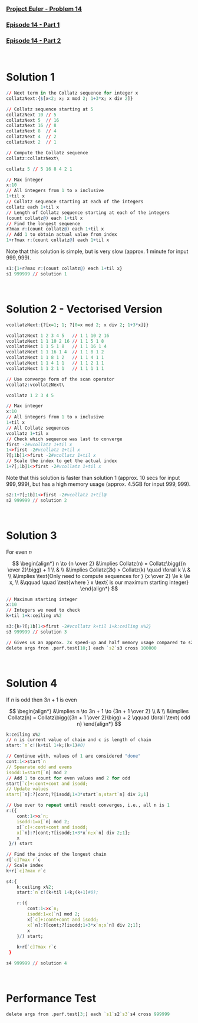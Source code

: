 ### [Project Euler - Problem 14](https://projecteuler.net/problem=14)
### [Episode 14 - Part 1](https://www.youtube.com/watch?v=46bf0_4Jz5I)
### [Episode 14 - Part 2](https://www.youtube.com/watch?v=ZpQSa33V5uw)

<br />

# Solution 1

```q
// Next term in the Collatz sequence for integer x
collatzNext:{$[x<2; x; x mod 2; 1+3*x; x div 2]}

// Collatz sequence starting at 5
collatzNext 10 // 5
collatzNext 5  // 16
collatzNext 16 // 8
collatzNext 8  // 4
collatzNext 4  // 2
collatzNext 2  // 1

// Compute the Collatz sequence
collatz:collatzNext\

collatz 5 // 5 16 8 4 2 1
```

```q
// Max integer
x:10
// All integers from 1 to x inclusive
1+til x
// Collatz sequence starting at each of the integers
collatz each 1+til x
// Length of Collatz sequence starting at each of the integers
(count collatz@) each 1+til x
// Find the longest sequence
r?max r:(count collatz@) each 1+til x
// Add 1 to obtain actual value from index
1+r?max r:(count collatz@) each 1+til x
```

Note that this solution is simple, but is very slow (approx. 1 minute for input $999,999$).

```q
s1:{1+r?max r:(count collatz@) each 1+til x}
s1 999999 // solution 1
```

<br />

# Solution 2 - Vectorised Version

```q
vcollatzNext:{?[x=1; 1; ?[0=x mod 2; x div 2; 1+3*x]]}

vcollatzNext 1 2 3 4 5   // 1 1 10 2 16
vcollatzNext 1 1 10 2 16 // 1 1 5 1 8
vcollatzNext 1 1 5 1 8   // 1 1 16 1 4
vcollatzNext 1 1 16 1 4  // 1 1 8 1 2
vcollatzNext 1 1 8 1 2   // 1 1 4 1 1
vcollatzNext 1 1 4 1 1   // 1 1 2 1 1
vcollatzNext 1 1 2 1 1   // 1 1 1 1 1

// Use converge form of the scan operator
vcollatz:vcollatzNext\

vcollatz 1 2 3 4 5
```

```q
// Max integer
x:10
// All integers from 1 to x inclusive
1+til x
// All Collatz sequences
vcollatz 1+til x
// Check which sequence was last to converge
first -2#vcollatz 1+til x
1<>first -2#vcollatz 1+til x
?[;1b]1<>first -2#vcollatz 1+til x
// Scale the index to get the actual index
1+?[;1b]1<>first -2#vcollatz 1+til x
```

Note that this solution is faster than solution 1 (approx. 10 secs for input $999,999$), but has a high memory usage (approx. 4.5GB for input $999,999$).

```q
s2:1+?[;1b]1<>first -2#vcollatz 1+til@
s2 999999 // solution 2
```

<br />

# Solution 3

For even *n*

$$
\begin{align*}
    n \to {n \over 2} &\implies Collatz(n) = Collatz\bigg({n \over 2}\bigg) + 1 \\
    & \\
    &\implies Collatz(2k) > Collatz(k) \quad \forall k \\
    & \\
    &\implies \text{Only need to compute sequences for } {x \over 2} \le k \le x, \\
    &\qquad \quad \text{where } x \text{ is our maximum starting integer}
\end{align*}
$$

```q
// Maximum starting integer
x:10
// Integers we need to check
k+til 1+k:ceiling x%2
```

```q
s3:{k+?[;1b]1<>first -2#vcollatz k+til 1+k:ceiling x%2}
s3 999999 // solution 3
```

```q
// Gives us an approx. 2x speed-up and half memory usage compared to s2
delete args from .perf.test[10;] each `s2`s3 cross 100000
```

<br />

# Solution 4

If *n* is odd then $3n + 1$ is even

$$
\begin{align*}
    &\implies n \to 3n + 1 \to {3n + 1 \over 2} \\
    & \\
    &\implies Collatz(n) =  Collatz\bigg({3n + 1 \over 2}\bigg) + 2 \qquad \forall \text{ odd n}
\end{align*}
$$ 

```q
k:ceiling x%2
// n is current value of chain and c is length of chain
start:`n`c!(k+til 1+k;(k+1)#0)

// Continue with, values of 1 are considered "done"
cont:1<>start`n
// Spearate odd and evens
isodd:1=start[`n] mod 2
// Add 1 to count for even values and 2 for odd
start[`c]+:cont+cont and isodd;
// Update values
start[`n]:?[cont;?[isodd;1+3*start`n;start`n] div 2;1]

// Use over to repeat until result converges, i.e., all n is 1
r:({
    cont:1<>x`n;
    isodd:1=x[`n] mod 2;
    x[`c]+:cont+cont and isodd;
    x[`n]:?[cont;?[isodd;1+3*x`n;x`n] div 2;1];
    x
 }/) start

// Find the index of the longest chain
r[`c]?max r`c
// Scale index
k+r[`c]?max r`c
```

```q
s4:{
    k:ceiling x%2;
    start:`n`c!(k+til 1+k;(k+1)#0);

    r:({
        cont:1<>x`n;
        isodd:1=x[`n] mod 2;
        x[`c]+:cont+cont and isodd;
        x[`n]:?[cont;?[isodd;1+3*x`n;x`n] div 2;1];
        x
    }/) start;
    
    k+r[`c]?max r`c
 }

s4 999999 // solution 4
```

<br />

# Performance Test

```q
delete args from .perf.test[3;] each `s1`s2`s3`s4 cross 999999
```
